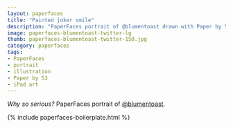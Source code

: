 ```yaml
---
layout: paperfaces
title: "Painted joker smile"
description: "PaperFaces portrait of @blumentoast drawn with Paper by 53 on an iPad."
image: paperfaces-blumentoast-twitter-lg
thumb: paperfaces-blumentoast-twitter-150.jpg
category: paperfaces
tags: 
- PaperFaces
- portrait
- illustration
- Paper by 53
- iPad art
---
```


*Why so serious?* PaperFaces portrait of [@blumentoast](http://twitter.com/blumentoast).

{% include paperfaces-boilerplate.html %}